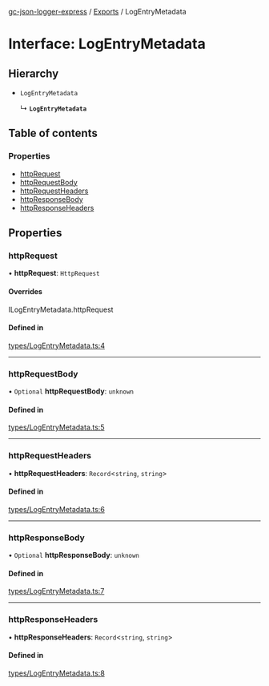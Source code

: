[gc-json-logger-express](../README.md) / [Exports](../modules.md) / LogEntryMetadata

# Interface: LogEntryMetadata

## Hierarchy

- `LogEntryMetadata`

  ↳ **`LogEntryMetadata`**

## Table of contents

### Properties

- [httpRequest](LogEntryMetadata.md#httprequest)
- [httpRequestBody](LogEntryMetadata.md#httprequestbody)
- [httpRequestHeaders](LogEntryMetadata.md#httprequestheaders)
- [httpResponseBody](LogEntryMetadata.md#httpresponsebody)
- [httpResponseHeaders](LogEntryMetadata.md#httpresponseheaders)

## Properties

### httpRequest

• **httpRequest**: `HttpRequest`

#### Overrides

ILogEntryMetadata.httpRequest

#### Defined in

[types/LogEntryMetadata.ts:4](https://github.com/igrek8/gc-json-logger-express/blob/13eb7c6/src/types/LogEntryMetadata.ts#L4)

___

### httpRequestBody

• `Optional` **httpRequestBody**: `unknown`

#### Defined in

[types/LogEntryMetadata.ts:5](https://github.com/igrek8/gc-json-logger-express/blob/13eb7c6/src/types/LogEntryMetadata.ts#L5)

___

### httpRequestHeaders

• **httpRequestHeaders**: `Record`<`string`, `string`\>

#### Defined in

[types/LogEntryMetadata.ts:6](https://github.com/igrek8/gc-json-logger-express/blob/13eb7c6/src/types/LogEntryMetadata.ts#L6)

___

### httpResponseBody

• `Optional` **httpResponseBody**: `unknown`

#### Defined in

[types/LogEntryMetadata.ts:7](https://github.com/igrek8/gc-json-logger-express/blob/13eb7c6/src/types/LogEntryMetadata.ts#L7)

___

### httpResponseHeaders

• **httpResponseHeaders**: `Record`<`string`, `string`\>

#### Defined in

[types/LogEntryMetadata.ts:8](https://github.com/igrek8/gc-json-logger-express/blob/13eb7c6/src/types/LogEntryMetadata.ts#L8)
